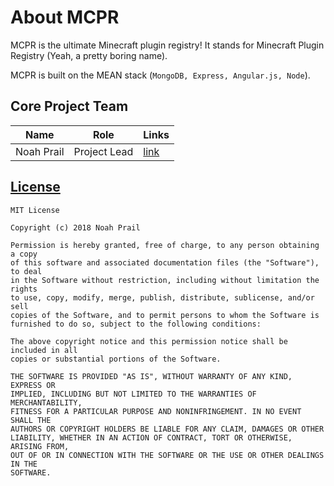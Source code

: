 # About MCPR

MCPR is the ultimate Minecraft plugin registry! It stands for Minecraft Plugin Registry (Yeah, a pretty boring name).

MCPR is built on the MEAN stack (`MongoDB, Express, Angular.js, Node`).

## Core Project Team

| Name       | Role         | Links                                                                                                                                                     |
| ---------- | ------------ | --------------------------------------------------------------------------------------------------------------------------------------------------------- |
| Noah Prail | Project Lead | <a href="https://github.com/nprail"><i class="fa fa-github" aria-hidden="true"></i></a> <a href="https://nprail.me"><span class="md-icon">link</span></a> |

## [License](https://github.com/mcpr/mcpr/blob/master/LICENSE)

```
MIT License

Copyright (c) 2018 Noah Prail

Permission is hereby granted, free of charge, to any person obtaining a copy
of this software and associated documentation files (the "Software"), to deal
in the Software without restriction, including without limitation the rights
to use, copy, modify, merge, publish, distribute, sublicense, and/or sell
copies of the Software, and to permit persons to whom the Software is
furnished to do so, subject to the following conditions:

The above copyright notice and this permission notice shall be included in all
copies or substantial portions of the Software.

THE SOFTWARE IS PROVIDED "AS IS", WITHOUT WARRANTY OF ANY KIND, EXPRESS OR
IMPLIED, INCLUDING BUT NOT LIMITED TO THE WARRANTIES OF MERCHANTABILITY,
FITNESS FOR A PARTICULAR PURPOSE AND NONINFRINGEMENT. IN NO EVENT SHALL THE
AUTHORS OR COPYRIGHT HOLDERS BE LIABLE FOR ANY CLAIM, DAMAGES OR OTHER
LIABILITY, WHETHER IN AN ACTION OF CONTRACT, TORT OR OTHERWISE, ARISING FROM,
OUT OF OR IN CONNECTION WITH THE SOFTWARE OR THE USE OR OTHER DEALINGS IN THE
SOFTWARE.
```
